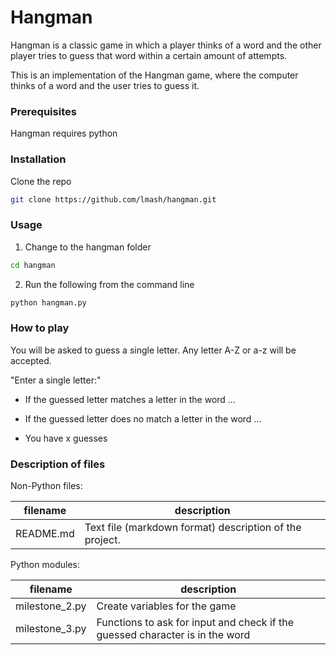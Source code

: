 # Hangman

Hangman is a classic game in which a player thinks of a word and the other player tries to guess that word within a certain amount of attempts.

This is an implementation of the Hangman game, where the computer thinks of a word and the user tries to guess it.

### Prerequisites

Hangman requires python

### Installation

Clone the repo

```sh
git clone https://github.com/lmash/hangman.git
```

### Usage

1. Change to the hangman folder

```sh
cd hangman
```

2. Run the following from the command line

```sh
python hangman.py
```

### How to play

You will be asked to guess a single letter. Any letter A-Z or a-z will be accepted.

"Enter a single letter:"

- If the guessed letter matches a letter in the word ...

- If the guessed letter does no match a letter in the word ...

- You have x guesses

### Description of files

Non-Python files:

| filename  | description                                             |
| --------- | ------------------------------------------------------- |
| README.md | Text file (markdown format) description of the project. |

Python modules:

| filename       | description                                                                  |
| -------------- | ---------------------------------------------------------------------------- |
| milestone_2.py | Create variables for the game                                                |
| milestone_3.py | Functions to ask for input and check if the guessed character is in the word |
